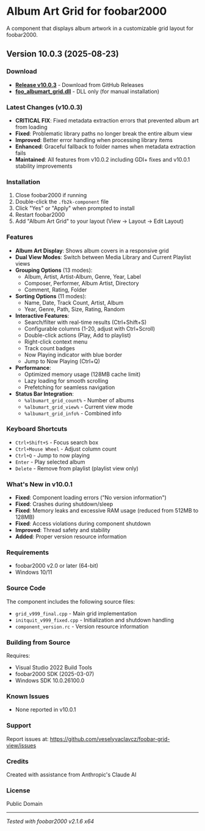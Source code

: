 # Album Art Grid for foobar2000

A component that displays album artwork in a customizable grid layout for foobar2000.

## Version 10.0.3 (2025-08-23)

### Download
- **[Release v10.0.3](https://github.com/veselyvaclavcz/foobar-grid-view/releases/latest)** - Download from GitHub Releases
- **[foo_albumart_grid.dll](foo_albumart_grid.dll)** - DLL only (for manual installation)

### Latest Changes (v10.0.3)
- **CRITICAL FIX**: Fixed metadata extraction errors that prevented album art from loading
- **Fixed**: Problematic library paths no longer break the entire album view
- **Improved**: Better error handling when processing library items
- **Enhanced**: Graceful fallback to folder names when metadata extraction fails
- **Maintained**: All features from v10.0.2 including GDI+ fixes and v10.0.1 stability improvements

### Installation
1. Close foobar2000 if running
2. Double-click the `.fb2k-component` file
3. Click "Yes" or "Apply" when prompted to install
4. Restart foobar2000
5. Add "Album Art Grid" to your layout (View → Layout → Edit Layout)

### Features
- **Album Art Display**: Shows album covers in a responsive grid
- **Dual View Modes**: Switch between Media Library and Current Playlist views
- **Grouping Options** (13 modes):
  - Album, Artist, Artist-Album, Genre, Year, Label
  - Composer, Performer, Album Artist, Directory
  - Comment, Rating, Folder
- **Sorting Options** (11 modes):
  - Name, Date, Track Count, Artist, Album
  - Year, Genre, Path, Size, Rating, Random
- **Interactive Features**:
  - Search/filter with real-time results (Ctrl+Shift+S)
  - Configurable columns (1-20, adjust with Ctrl+Scroll)
  - Double-click actions (Play, Add to playlist)
  - Right-click context menu
  - Track count badges
  - Now Playing indicator with blue border
  - Jump to Now Playing (Ctrl+Q)
- **Performance**:
  - Optimized memory usage (128MB cache limit)
  - Lazy loading for smooth scrolling
  - Prefetching for seamless navigation
- **Status Bar Integration**:
  - `%albumart_grid_count%` - Number of albums
  - `%albumart_grid_view%` - Current view mode
  - `%albumart_grid_info%` - Combined info

### Keyboard Shortcuts
- `Ctrl+Shift+S` - Focus search box
- `Ctrl+Mouse Wheel` - Adjust column count
- `Ctrl+Q` - Jump to now playing
- `Enter` - Play selected album
- `Delete` - Remove from playlist (playlist view only)

### What's New in v10.0.1
- **Fixed**: Component loading errors ("No version information")
- **Fixed**: Crashes during shutdown/sleep
- **Fixed**: Memory leaks and excessive RAM usage (reduced from 512MB to 128MB)
- **Fixed**: Access violations during component shutdown
- **Improved**: Thread safety and stability
- **Added**: Proper version resource information

### Requirements
- foobar2000 v2.0 or later (64-bit)
- Windows 10/11

### Source Code
The component includes the following source files:
- `grid_v999_final.cpp` - Main grid implementation
- `initquit_v999_fixed.cpp` - Initialization and shutdown handling
- `component_version.rc` - Version resource information

### Building from Source
Requires:
- Visual Studio 2022 Build Tools
- foobar2000 SDK (2025-03-07)
- Windows SDK 10.0.26100.0

### Known Issues
- None reported in v10.0.1

### Support
Report issues at: https://github.com/veselyvaclavcz/foobar-grid-view/issues

### Credits
Created with assistance from Anthropic's Claude AI

### License
Public Domain

---
*Tested with foobar2000 v2.1.6 x64*
